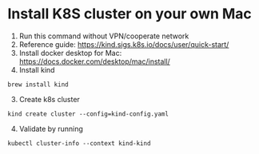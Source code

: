 # Install K8S cluster on your own Mac
1. Run this command without VPN/cooperate network
2. Reference guide: https://kind.sigs.k8s.io/docs/user/quick-start/
3. Install docker desktop for Mac:
https://docs.docker.com/desktop/mac/install/
4. Install kind
```shell
brew install kind
```
3. Create k8s cluster
```shell
kind create cluster --config=kind-config.yaml
```
4. Validate by running
```shell
kubectl cluster-info --context kind-kind
```

